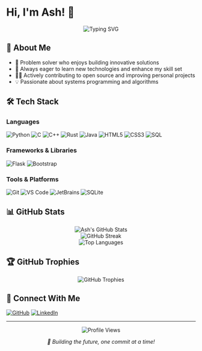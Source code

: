 # Hi, I'm Ash! 👋

<div align="center">
  <img src="https://readme-typing-svg.herokuapp.com?font=Fira+Code&pause=1000&color=F7F7F7&center=true&vCenter=true&width=435&lines=Learning+Enthusiast;Open+Source+Contributor;Passionate+Developer" alt="Typing SVG" />
</div>

## 🚀 About Me
- 🌱 Problem solver who enjoys building innovative solutions
- 🎯 Always eager to learn new technologies and enhance my skill set
- 🧑‍💻 Actively contributing to open source and improving personal projects
- 💡 Passionate about systems programming and algorithms

## 🛠️ Tech Stack 

### Languages
![Python](https://img.shields.io/badge/Python-14354C?style=for-the-badge&logo=python&logoColor=white)
![C](https://img.shields.io/badge/C-00599C?style=for-the-badge&logo=c&logoColor=white)
![C++](https://img.shields.io/badge/C%2B%2B-00599C?style=for-the-badge&logo=c%2B%2B&logoColor=white)
![Rust](https://img.shields.io/badge/Rust-000000?style=for-the-badge&logo=rust&logoColor=white)
![Java](https://img.shields.io/badge/Java-ED8B00?style=for-the-badge&logo=openjdk&logoColor=white)
![HTML5](https://img.shields.io/badge/HTML5-E34F26?style=for-the-badge&logo=html5&logoColor=white)
![CSS3](https://img.shields.io/badge/CSS3-1572B6?style=for-the-badge&logo=css3&logoColor=white)
![SQL](https://img.shields.io/badge/SQL-4479A1?style=for-the-badge&logo=postgresql&logoColor=white)

### Frameworks & Libraries
![Flask](https://img.shields.io/badge/Flask-000000?style=for-the-badge&logo=flask&logoColor=white)
![Bootstrap](https://img.shields.io/badge/Bootstrap-563D7C?style=for-the-badge&logo=bootstrap&logoColor=white)

### Tools & Platforms
![Git](https://img.shields.io/badge/Git-F05032?style=for-the-badge&logo=git&logoColor=white)
![VS Code](https://img.shields.io/badge/VS_Code-0078D4?style=for-the-badge&logo=visual%20studio%20code&logoColor=white)
![JetBrains](https://img.shields.io/badge/JetBrains-000000?style=for-the-badge&logo=jetbrains&logoColor=white)
![SQLite](https://img.shields.io/badge/SQLite-07405E?style=for-the-badge&logo=sqlite&logoColor=white)

## 📊 GitHub Stats

<div align="center">
  <img src="https://github-readme-stats.vercel.app/api?username=ash01825&show_icons=true&theme=tokyonight&hide_border=true&count_private=true" alt="Ash's GitHub Stats" />
</div>

<div align="center">
  <img src="https://github-readme-streak-stats.herokuapp.com/?user=ash01825&theme=tokyonight&hide_border=true" alt="GitHub Streak" />
</div>

<div align="center">
  <img src="https://github-readme-stats.vercel.app/api/top-langs/?username=ash01825&layout=compact&theme=tokyonight&hide_border=true" alt="Top Languages" />
</div>

## 🏆 GitHub Trophies
<div align="center">
  <img src="https://github-profile-trophy.vercel.app/?username=ash01825&theme=tokyonight&no-frame=true&margin-w=4" alt="GitHub Trophies" />
</div>

## 🔗 Connect With Me
[![GitHub](https://img.shields.io/badge/GitHub-100000?style=for-the-badge&logo=github&logoColor=white)](https://github.com/ash01825)
[![LinkedIn](https://img.shields.io/badge/LinkedIn-0077B5?style=for-the-badge&logo=linkedin&logoColor=white)](https://www.linkedin.com/in/arsh-tulshyan-b2758a342/)

---
<div align="center">
  <img src="https://komarev.com/ghpvc/?username=ash01825&color=blueviolet&style=flat-square" alt="Profile Views" />
</div>

<div align="center">
  
  *🎯 Building the future, one commit at a time!*
  
</div>
